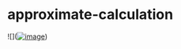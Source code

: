 # approximate-calculation
![](<a href="https://ibb.co/8gRCWV0"><img src="https://i.ibb.co/60pM35m/image.png" alt="image" border="0"></a>)
